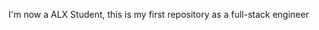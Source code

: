 <!-- # alx-pre_course -->
<!-- alx-pre_course 0x01. Git -->
I'm now a ALX Student, this is my first repository as a full-stack engineer
